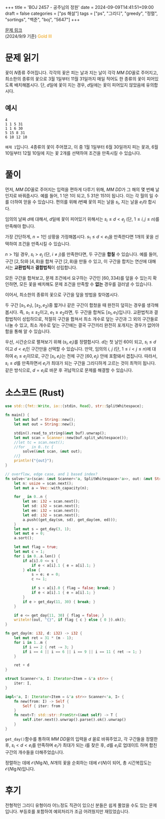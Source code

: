 +++
title = 'BOJ 2457 - 공주님의 정원'
date = 2024-09-09T14:41:51+09:00
draft = false
categories = ["ps 해설"]
tags = ["ps", "그리디", "greedy", "정렬", "sortings", "백준", "boj", "5647"]
+++

[문제 링크](https://www.acmicpc.net/problem/2457)  
(2024/9/9 기준) <span style="color: #ec9a00;">Gold III</span>

# 문제 읽기
꽃이 $N$종류 주어집니다. 각각의 꽃은 피는 날과 지는 날이 각각 $MM\ DD$꼴로 주어지고, 최소한의 종류의 꽃으로 $3$월 $1$일부터 $11$월 $31$일까지 매일 적어도 한 종류의 꽃이 피어있도록 배치해봅시다. 단, $d$일에 꽃이 지는 경우, $d$일에는 꽃이 피어있지 않았음에 유의합시다.

## 예시
```
4
1 1 5 31
1 1 6 30
5 15 8 31
6 10 12 10
```
`예제 1`입니다. $4$종류의 꽃이 주어졌고, 이 중 $1$월 $1$일부터 $6$월 $30$일까지 피는 꽃과, $6$월 $10$일부터 $12$월 $10$일에 지는 꽃 $2$개를 선택하여 조건을 만족시킬 수 있습니다.

# 풀이
먼저, $MM\ DD$꼴로 주어지는 입력을 편하게 다루기 위해, $MM\ DD$가 그 해의 몇 번째 날인지로 바꿔줍시다. 예를 들어, $1\ 1$은 $1$이 되고, $5\ 31$은 $151$이 됩니다. 이는 각 월의 일 수를 더하여 얻을 수 있습니다. 편의를 위해 $i$번째 꽃의 피는 날을 $s_i$, 지는 날을 $e_i$라 합시다.

임의의 날짜 $d$에 대해서, $d$일에 꽃이 피어있기 위해서는 $s_i \leq d < e_j$ (단, $1 \leq i, j \leq n$)를 만족해야 합니다. 

가장 간단하게, $n=1$인 상황을 가정해봅시다. $s_1 \leq d < e_1$을 만족한다면 $1$개의 꽃을 선택하여 조건을 만족시킬 수 있습니다. 

$n > 1$일 경우, $s_i>e_j$ (단, $i \neq j$)를 만족한다면, 두 구간을 **합칠** 수 있습니다. 예를 들어, 구간 $[2, 5)$와 $[4, 8)$을 합쳐 구간 $[2, 8)$을 만들 수 있고, 이 구간을 합치는 연산에 대해서는 **교환법칙**과 **결합법칙**이 성립합니다.

모든 구간을 합쳐보고, 문제 조건에서 요구하는 구간인 $[60, 334)$를 덮을 수 있는지 확인하면, 모든 꽃을 배치해도 문제 조건을 만족할 수 **없는** 경우를 걸러낼 수 있습니다.

이어서, 최소한의 종류의 꽃으로 구간을 덮을 방법을 찾아봅시다.

두 구간 $[s_1, e_1)$, $[s_2, e_2)$중 짧거나 같은 구간이 합쳤을 때 완전히 덮히는 경우를 생각해봅시다. 즉, $s_1 \leq s_2$이고, $e_1 \geq e_2$라면, 두 구간을 합쳐도 $[s_1, e_1)$입니다. 교환법칙과 결합법칙이 성립하므로, 적절히 구간을 합쳐서 최소 개수로 덮는 구간과 그 외의 구간들로 나눌 수 있고, 최소 개수로 덮는 구간에는 결국 구간끼리 완전히 포개지는 경우가 없어야 함을 통해 알 수 있습니다.

우선, 시간순으로 펼쳐보기 위해 $(s_i, e_i)$를 정렬합시다. $d$는 첫 날인 $60$이 되고, $s_i \leq d$이고 $d < e_i$인 구간만을 선택할 수 있습니다. 만약, 임의의 $i$, $j$ (단, $1 \leq i < j \leq n$)에 대하여 $e_i \leq e_j$이므로, 구간 $[s_i, e_i)$는 전체 구간 $[60, e_j)$ 안에 포함돼서 겹칩니다. 따라서, $s_i \leq d$를 만족하면서 $e_i$가 최대가 되는 구간을 그리디하게 고르는 것이 최적이 됩니다. 같은 방식으로, $d = e_i$로 바꾼 후 귀납적으로 문제를 해결할 수 있습니다.

# 소스코드 (Rust)
```rust
use std::{fmt::Write, io::{stdin, Read}, str::SplitWhitespace};

fn main() {
    let mut buf = String::new();
    let mut out = String::new();

    stdin().read_to_string(&mut buf).unwrap();
    let mut scan = Scanner::new(buf.split_whitespace());
    //let tc = scan.next();
    //for _ in 0..tc {
        solve(&mut scan, &mut out);
    //}
    println!("{out}");
}

// overflow, edge case, and 1 based index?
fn solve<'a>(scan: &mut Scanner<'a, SplitWhitespace<'a>>, out: &mut String) {
    let n: usize = scan.next();
    let mut a = Vec::with_capacity(n);

    for _ in 0..n {
        let sm: i32 = scan.next();
        let sd: i32 = scan.next();
        let em: i32 = scan.next();
        let ed: i32 = scan.next();
        a.push((get_day(sm, sd), get_day(em, ed)));
    }
    let mut s = get_day(3, 1);
    let mut e = 0;
    a.sort();

    let mut flag = true;
    let mut c = 1;
    for i in 0..a.len() {
        if a[i].0 <= s {
            if e < a[i].1 { e = a[i].1; }
        } else {
            s = e; e = 0;
            c += 1;

            if s < a[i].0 { flag = false; break; }
            if e < a[i].1 { e = a[i].1; }
        }
        if e > get_day(11, 30) { break; }
    }

    if e <= get_day(11, 30) { flag = false; }
    writeln!(out, "{}", if flag { c } else { 0 }).ok();
}

fn get_day(m: i32, d: i32) -> i32 {
    let mut ret = 31 * (m - 1);
    for i in 1..m {
        if i == 2 { ret -= 3; }
        if i == 4 || i == 6 || i == 9 || i == 11 { ret -= 1; }
    }

    ret + d
}

struct Scanner<'a, I: Iterator<Item = &'a str>> {
    iter: I,
}

impl<'a, I: Iterator<Item = &'a str>> Scanner<'a, I> {
    fn new(from: I) -> Self {
        Self { iter: from }
    }
    fn next<T: std::str::FromStr>(&mut self) -> T {
        self.iter.next().unwrap().parse().ok().unwrap()
    }
}
```
`get_day()`함수를 통하여 $MM\ DD$꼴의 입력을 $d$ 꼴로 바꿔주었고, 각 구간들을 정렬한 후, $s_i < d < e_i$를 만족하며 $e_i$가 최대가 되는 $i$를 찾은 후, $d$를 $e_i$로 업데이트 하며 합친 구간의 개수들을 더해주었습니다.

정렬하는 데에 $\mathcal{O}(N\lg N)$, $N$개의 꽃을 순회하는 데에 $\mathcal{O}(N)$이 되어, 총 시간복잡도는 $\mathcal{O}(N\lg N)$입니다.

# 후기
전형적인 그리디 유형이라 어느정도 직관이 있으신 분들은 쉽게 풀었을 수도 있는 문제입니다. 부등호를 포함하여 예외처리가 조금 어려웠지만 재밌었습니다.
